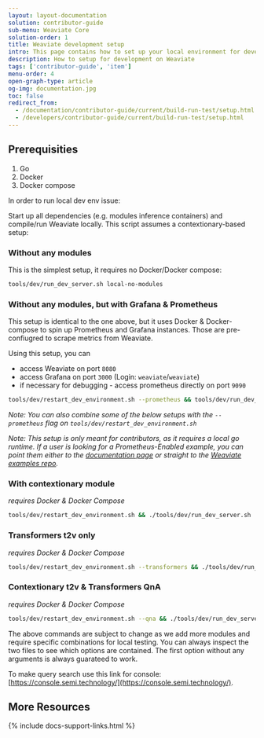 ```yaml
---
layout: layout-documentation
solution: contributor-guide
sub-menu: Weaviate Core
solution-order: 1
title: Weaviate development setup
intro: This page contains how to set up your local environment for development on Weaviate.
description: How to setup for development on Weaviate
tags: ['contributor-guide', 'item']
menu-order: 4
open-graph-type: article
og-img: documentation.jpg
toc: false
redirect_from:
  - /documentation/contributor-guide/current/build-run-test/setup.html
  - /developers/contributor-guide/current/build-run-test/setup.html
---
```


## Prerequisities

1. Go
2. Docker
3. Docker compose

In order to run local dev env issue:

Start up all dependencies (e.g. modules inference containers) and compile/run
Weaviate locally. This script assumes a contextionary-based setup:

### Without any modules
This is the simplest setup, it requires no Docker/Docker compose:

```bash
tools/dev/run_dev_server.sh local-no-modules
```

### Without any modules, but with Grafana & Prometheus
This setup is identical to the one above, but it uses Docker & Docker-compose to spin up Prometheus and Grafana instances. Those are pre-confiugred to scrape metrics from Weaviate. 

Using this setup, you can 
- access Weaviate on port `8080`
- access Grafana on port `3000` (Login: `weaviate`/`weaviate`)
- if necessary for debugging -  access prometheus directly on port `9090`

```bash
tools/dev/restart_dev_environment.sh --prometheus && tools/dev/run_dev_server.sh local-no-modules
```

*Note: You can also combine some of the below setups with the `--prometheus` flag on `tools/dev/restart_dev_environment.sh`*

*Note: This setup is only meant for contributors, as it requires a local go runtime. If a user is looking for a Prometheus-Enabled example, you can point them either to the [documentation page](https://weaviate.io/developers/weaviate/current/more-resources/monitoring.html) or straight to the [Weaviate examples repo](https://github.com/semi-technologies/weaviate-examples/tree/main/monitoring-prometheus-grafana).*

### With contextionary module
*requires Docker & Docker Compose*

```bash
tools/dev/restart_dev_environment.sh && ./tools/dev/run_dev_server.sh
```

### Transformers t2v only
*requires Docker & Docker Compose*

```bash
tools/dev/restart_dev_environment.sh --transformers && ./tools/dev/run_dev_server.sh local-transformers
```

### Contextionary t2v & Transformers QnA
*requires Docker & Docker Compose*

```bash
tools/dev/restart_dev_environment.sh --qna && ./tools/dev/run_dev_server.sh local-qna
```

The above commands are subject to change as we add more modules and require
specific combinations for local testing. You can always inspect the two files
to see which options are contained. The first option without any arguments is
always guarateed to work.


To make query search use this link for console:
[https://console.semi.technology/](https://console.semi.technology/).


## More Resources

{% include docs-support-links.html %}
